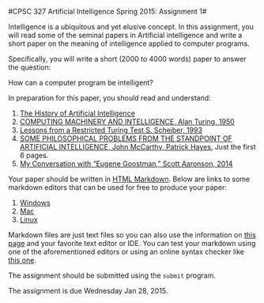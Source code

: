 #CPSC 327 Artificial Intelligence Spring 2015: Assignment 1#

Intelligence is a ubiquitous and yet elusive concept.  In this assignment, you will read some of the seminal papers in Artificial intelligence and write a short paper on the meaning of intelligence applied to computer programs.  

Specifically, you will write a short (2000 to 4000 words) paper to answer the question:

How can a computer program be intelligent?

In preparation for this paper, you should read and understand:

1. [The History of Artificial Intelligence](http://courses.cs.washington.edu/courses/csep590/06au/projects/history-ai.pdf)
2. [COMPUTING MACHINERY AND INTELLIGENCE, Alan Turing, 1950](http://www.csee.umbc.edu/courses/471/papers/turing.pdf)
3. [Lessons from a Restricted Turing Test S. Scheiber, 1993](http://www.eecs.harvard.edu/~shieber/Biblio/Papers/loebner-rev-html/loebner-rev-html.html)
4. [SOME PHILOSOPHICAL PROBLEMS
FROM THE STANDPOINT OF
ARTIFICIAL INTELLIGENCE, John McCarthy, Patrick Hayes](http://www-formal.stanford.edu/jmc/mcchay69.pdf), Just the first 6 pages.
5. [My Conversation with “Eugene Goostman,” Scott Aaronson, 2014](http://www.scottaaronson.com/blog/?p=1858)

Your paper should be written in [HTML Markdown](http://en.wikipedia.org/wiki/Markdown).  Below are links to some markdown editors that can be used for free to produce your paper:

1. [Windows](http://markdownpad.com/)
2. [Mac](http://macdown.uranusjr.com/)
3. [Linux](http://remarkableapp.net/)

Markdown files are just text files so you can also use the information on [this page](http://daringfireball.net/projects/markdown/syntax) and your favorite text editor or IDE.  You can test your markdown using one of the aforementioned editors or using an online syntax checker like [this one](http://daringfireball.net/projects/markdown/dingus).

The assignment should be submitted using the `submit` program.

The assignment is due Wednesday Jan 28, 2015.

